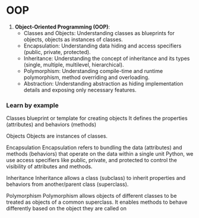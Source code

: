# OOP

1. **Object-Oriented Programming (OOP)**:
   - Classes and Objects: Understanding classes as blueprints for objects, objects as instances of classes.
   - Encapsulation: Understanding data hiding and access specifiers (public, private, protected).
   - Inheritance: Understanding the concept of inheritance and its types (single, multiple, multilevel, hierarchical).
   - Polymorphism: Understanding compile-time and runtime polymorphism, method overriding and overloading.
   - Abstraction: Understanding abstraction as hiding implementation details and exposing only necessary features.

### Learn by example

Classes
blueprint or template for creating objects
It defines the properties (attributes) and behaviors (methods)

Objects
Objects are instances of classes.

Encapsulation
Encapsulation refers to bundling the data (attributes) and methods (behaviors) that operate on the data within a single unit
Python, we use access specifiers like public, private, and protected to control the visibility of attributes and methods.

Inheritance
Inheritance allows a class (subclass) to inherit properties and behaviors from another/parent class (superclass). 

Polymorphism
Polymorphism allows objects of different classes to be treated as objects of a common superclass.
 It enables methods to behave differently based on the object they are called on